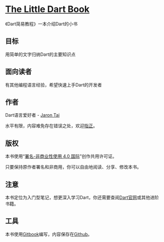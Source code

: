 # [The Little Dart Book](https://jarontai.gitbooks.io/the-little-dart-book/content/ "在线阅读")

《Dart简易教程》一本介绍Dart的小书

## 目标

用简单的文字归纳Dart的主要知识点

## 面向读者

有其他编程语言经验，希望快速上手Dart的开发者

## 作者

Dart语言爱好者 - [Jaron Tai](https://github.com/jarontai)

水平有限，内容难免存在错误之处，欢迎[指正](https://github.com/jarontai/the-little-dart-book/issues/new)。

## 版权

本书使用“[署名-非商业性使用 4.0 国际](http://creativecommons.org/licenses/by-nc/4.0/)”创作共用许可证。

只要保持原作者署名和非商用，你可以自由地阅读、分享、修改本书。

## 注意

本书定位为入门型笔记，想更深入学习Dart，你还需要查阅[Dart官网](https://www.dartlang.org/)或其他进阶书籍。

## 工具

本书使用[Gitbook](https://www.gitbook.com/)编写，内容保存在[Github](https://github.com/jarontai/the-little-dart-book)。
